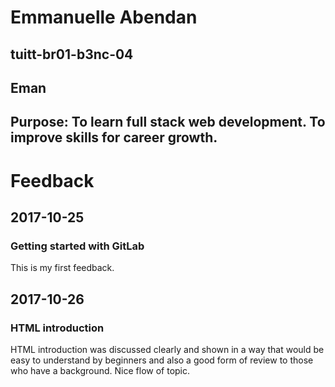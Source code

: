 # Emmanuelle Abendan
## tuitt-br01-b3nc-04
## Eman
## Purpose: To learn full stack web development. To improve skills for career growth.

# Feedback
## 2017-10-25
### Getting started with GitLab
This is my first feedback.

## 2017-10-26
### HTML introduction
HTML introduction was discussed clearly and shown in a way that would be easy to understand by beginners and also a good form of review to those who have a background. Nice flow of topic.